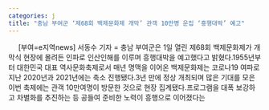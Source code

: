 ```yaml
---
categories: j
title: "충남 부여군 ‘제68회 백제문화제 개막’ 관객 10만명 운집 ‘흥행대박’ 예고"
---
```

&nbsp;&nbsp;&nbsp;&nbsp; [부여=e지역news] 서동수 기자 = 충남 부여군은 1일 열린 제68회 백제문화제가 개막식 현장에 몰려든 인파로 인산인해를 이루며 흥행대박을 예고했다고 밝혔다.1955년부터 대한민국 대표 역사문화축제로서 매년 명맥을 이어온 백제문화제는 코로나19 여파로 지난 2020년과 2021년에는 축소 진행됐다.3년 만에 정상 개최되며 많은 기대를 모은 이번 축제에는 관객 10만여명이 방문한 것으로 현장 집계됐다.프로그램을 대폭 보강하고 차별화를 추진하는 등 공들여 준비한 노력이 흥행으로 이어졌다는